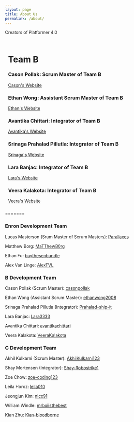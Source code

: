 ```yaml
---
layout: page
title: About Us
permalink: /about/
---
```


Creators of Platformer 4.0

<div style="border: 2px solid lightpurple; padding: 10px;">

<h1>Team B</h1>

<h3>Cason Pollak: Scrum Master of Team B</h3>
<a href="https://casonpollak.github.io/cason_2025/">Cason's Website</a>

<h3>Ethan Wong: Assistant Scrum Master of Team B</h3>
<a href="https://ethanwong2008.github.io/ethan_2027/">Ethan's Website</a>

<h3>Avantika Chittari: Integrator of Team B</h3>
<a href="https://avantikachittari.github.io/Avantika_2025_2/">Avantika's Website</a>

<h3>Srinaga Prahalad Pillutla: Integrator of Team B</h3>
<a href="https://prahalad-ship-it.github.io/Srinaga_2025/">Srinaga's Website</a>

<h3>Lara Banjac: Integrator of Team B</h3>
<a href="https://lara3333.github.io/Lara_2025/">Lara's Website</a>

<h3>Veera Kalakota: Integrator of Team B</h3>
<a href="https://veerakalakota.github.io/Veera_2025/">Veera's Website</a>

</div>

=======
### Enron Development Team
Lucas Masterson (Srum Master of Scrum Masters): [Parallaxes](https://github.com/Parallaxes)

Matthew Borg: [MaTThewB0rg](https://github.com/MaTThewB0rg)

Ethan Fu: [buythesenbundle](https://github.com/buythesenbundle)

Alex Van Linge: [AlexTVL](https://github.com/AlexTVL)

### B Development Team
Cason Pollak (Scrum Master): [casonpollak](https://casonpollak.github.io/cason_2025/)

Ethan Wong (Assistant Scrum Master): [ethanwong2008](https://ethanwong2008.github.io/ethan_2027/)

Srinaga Prahalad Pillutla (Integrator): [Prahalad-ship-it](https://prahalad-ship-it.github.io/Srinaga_2025/)

Lara Banjac: [Lara3333](https://lara3333.github.io/Lara_2025/)

Avantika Chittari: [avantikachittari](https://avantikachittari.github.io/Avantika_2025_2/)

Veera Kalakota: [VeeraKalakota](https://veerakalakota.github.io/Veera_2025/)

### C Development Team
Akhil Kulkarni (Scrum Master): [AkhilKulkarni123](https://github.com/AkhilKulkarni123/Akhil_2025_1)

Shay Mortensen (Integrator): [Shay-Robostrike1](https://github.com/Shay-Robostrike1/shay_2025)

Zoe Chow: [zoe-coding123](https://github.com/zoe-coding123/zoe_2025_2)

Leila Horoz: [leila010](https://github.com/leila010/Leila_2025)

Jeongjun Kim: [nicx91](https://github.com/nicx91/jeongjun_2025)

William Windle: [mrboiisthebest](https://github.com/mrboiisthebest/william_2025)

Kian Zhu: [Kian-bloodborne](https://github.com/Kian-bloodborne/Kian_2025)


